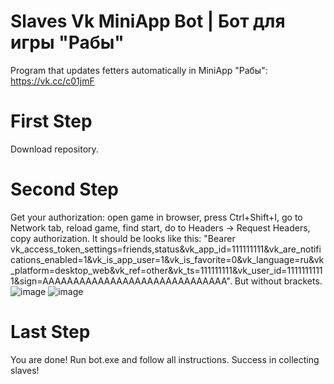 # Slaves Vk MiniApp Bot | Бот для игры "Рабы"
Program that updates fetters automatically in MiniApp "Рабы": https://vk.cc/c01jmF
# First Step
Download repository. 
# Second Step
Get your authorization: open game in browser, press Ctrl+Shift+I, go to Network tab, reload game, find start, do to Headers -> Request Headers, copy authorization.
It should be looks like this: 
"Bearer vk_access_token_settings=friends,status&vk_app_id=111111111&vk_are_notifications_enabled=1&vk_is_app_user=1&vk_is_favorite=0&vk_language=ru&vk_platform=desktop_web&vk_ref=other&vk_ts=111111111&vk_user_id=11111111111&sign=AAAAAAAAAAAAAAAAAAAAAAAAAAAAAA". But without brackets.
![image](https://user-images.githubusercontent.com/48794610/112273127-0dd15780-8c8e-11eb-967f-590ac9b259ab.png)
![image](https://user-images.githubusercontent.com/48794610/112273244-2ccfe980-8c8e-11eb-8043-40b90a9c41af.png)
# Last Step
You are done! Run bot.exe and follow all instructions. Success in collecting slaves!
